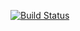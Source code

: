[![Build Status](https://travis-ci.org/einirjr/expert-broccoli.svg?branch=master)](https://travis-ci.org/einirjr/expert-broccoli)
